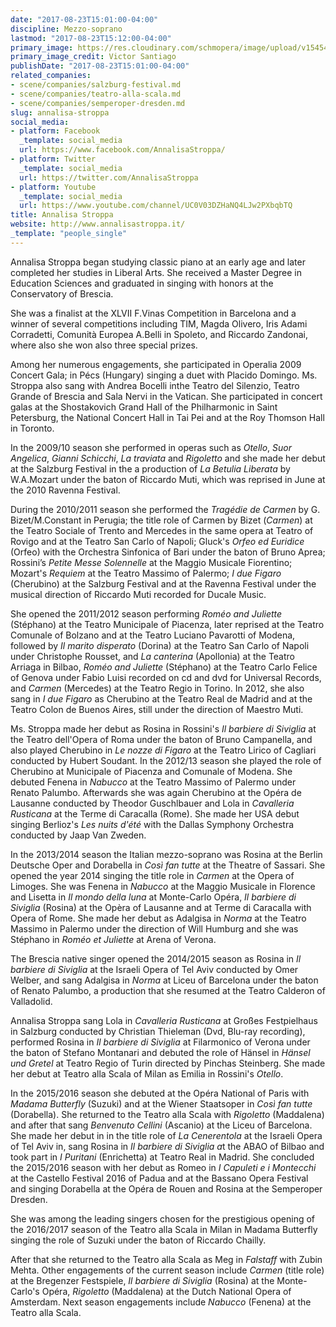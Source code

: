 ```yaml
---
date: "2017-08-23T15:01:00-04:00"
discipline: Mezzo-soprano
lastmod: "2017-08-23T15:12:00-04:00"
primary_image: https://res.cloudinary.com/schmopera/image/upload/v1545409169/media/webhook-uploads/1503514394952/2017-08-23---Annalisa-Stroppa_foto-Victor-Santiago.jpg.jpg
primary_image_credit: Victor Santiago
publishDate: "2017-08-23T15:01:00-04:00"
related_companies:
- scene/companies/salzburg-festival.md
- scene/companies/teatro-alla-scala.md
- scene/companies/semperoper-dresden.md
slug: annalisa-stroppa
social_media:
- platform: Facebook
  _template: social_media
  url: https://www.facebook.com/AnnalisaStroppa/
- platform: Twitter
  _template: social_media
  url: https://twitter.com/AnnalisaStroppa
- platform: Youtube
  _template: social_media
  url: https://www.youtube.com/channel/UC0V03DZHaNQ4LJw2PXbqbTQ
title: Annalisa Stroppa
website: http://www.annalisastroppa.it/
_template: "people_single"
---
```


Annalisa Stroppa began studying classic piano at an early age and later completed her
studies in Liberal Arts. She received a Master Degree in Education Sciences and
graduated in singing with honors at the Conservatory of Brescia.

She was a finalist at the XLVII F.Vinas Competition in Barcelona and a winner of several competitions including TIM, Magda Olivero, Iris Adami Corradetti, Comunità Europea A.Belli in Spoleto, and Riccardo Zandonai, where also she won also three special prizes.

Among her numerous engagements, she participated in Operalia 2009 Concert Gala; in Pécs (Hungary) singing a duet with Placido Domingo. Ms. Stroppa also sang with Andrea Bocelli inthe Teatro del Silenzio, Teatro Grande of Brescia and Sala Nervi in the Vatican. She participated in concert galas at the Shostakovich Grand Hall of the Philharmonic in Saint Petersburg, the National Concert Hall in Tai Pei and at the Roy Thomson Hall in Toronto.

In the 2009/10 season she performed in operas such as *Otello*, *Suor Angelica*, *Gianni Schicchi*, *La traviata* and *Rigoletto* and she made her debut at the Salzburg Festival in the a production of *La Betulia Liberata* by W.A.Mozart under the baton of Riccardo Muti, which was reprised in June at the 2010 Ravenna Festival.

During the 2010/2011 season she performed the *Tragédie de Carmen* by G. Bizet/M.Constant in Perugia; the title role of Carmen by Bizet (*Carmen*) at the Teatro Sociale of Trento and Mercedes in the same opera at Teatro of Rovigo and at the Teatro San Carlo of Napoli; Gluck's *Orfeo ed Euridice* (Orfeo) with the Orchestra Sinfonica of Bari under the baton of Bruno Aprea; Rossini’s *Petite Messe Solennelle* at the Maggio Musicale Fiorentino; Mozart's *Requiem* at the Teatro Massimo of Palermo; *I due Figaro* (Cherubino) at the Salzburg Festival and at the Ravenna Festival under the musical direction of Riccardo Muti recorded for Ducale Music.

She opened the 2011/2012 season performing *Roméo and Juliette* (Stéphano) at the Teatro Municipale of Piacenza, later reprised at the Teatro Comunale of Bolzano and at the Teatro Luciano Pavarotti of Modena, followed by *Il marito disperato* (Dorina) at the Teatro San Carlo of Napoli under Christophe Rousset, and *La canterina* (Apollonia) at the Teatro Arriaga in Bilbao, *Roméo and Juliette* (Stéphano) at the Teatro Carlo Felice of Genova under Fabio Luisi recorded on cd and dvd for Universal Records, and *Carmen* (Mercedes) at the Teatro Regio in Torino. In 2012, she also sang in *I due Figaro* as Cherubino at the Teatro Real de Madrid and at the Teatro Colon de Buenos Aires, still under the direction of Maestro Muti.

Ms. Stroppa made her debut as Rosina in Rossini's *Il barbiere di Siviglia* at the Teatro dell'Opera of Roma under the baton of Bruno Campanella, and also played Cherubino in *Le nozze di Figaro* at the Teatro Lirico of Cagliari conducted by Hubert Soudant. In the 2012/13 season she played the role of Cherubino at Municipale of Piacenza and Comunale of Modena. She debuted Fenena in *Nabucco* at the Teatro Massimo of Palermo under Renato Palumbo. Afterwards she was again Cherubino at the Opéra de Lausanne conducted by Theodor Guschlbauer and Lola in *Cavalleria Rusticana* at the Terme di Caracalla (Rome). She made her USA debut singing Berlioz's *Les nuits d'été* with the Dallas Symphony Orchestra conducted by Jaap Van Zweden.

In the 2013/2014 season the Italian mezzo-soprano was Rosina at the Berlin Deutsche Oper and Dorabella in *Così fan tutte* at the Theatre of Sassari. She opened the year 2014 singing the title role in *Carmen* at the Opera of Limoges. She was Fenena in *Nabucco* at the Maggio Musicale in Florence and Lisetta in *Il mondo della luna* at Monte-Carlo Opéra, *Il barbiere di Siviglia* (Rosina) at the Opèra of Lausanne and at Terme di Caracalla with Opera of Rome. She made her debut as Adalgisa in *Norma* at the Teatro Massimo in Palermo under the direction of Will Humburg and she was Stéphano in *Roméo et Juliette* at Arena of Verona.

The Brescia native singer opened the 2014/2015 season as Rosina in *Il barbiere di Siviglia* at the Israeli Opera of Tel Aviv conducted by Omer Welber, and sang Adalgisa in *Norma* at Liceu of Barcelona under the baton of Renato Palumbo, a production that she resumed at the Teatro Calderon of Valladolid.

Annalisa Stroppa sang Lola in *Cavalleria Rusticana* at Großes Festpielhaus in Salzburg conducted by Christian Thieleman (Dvd, Blu-ray recording), performed Rosina in *Il barbiere di Siviglia* at Filarmonico of Verona under the baton of Stefano Montanari and debuted the role of Hänsel in *Hänsel und Gretel* at Teatro Regio of Turin directed by Pinchas Steinberg. She made her debut at Teatro alla Scala of Milan as Emilia in Rossini's *Otello*.

In the 2015/2016 season she debuted at the Opéra National of Paris with *Madama Butterfly* (Suzuki) and at the Wiener Staatsoper in *Così fan tutte* (Dorabella). She returned to the Teatro alla Scala with *Rigoletto* (Maddalena) and after that sang *Benvenuto Cellini* (Ascanio) at the Liceu of Barcelona. She made her debut in in the title role of *La Cenerentola* at the Israeli Opera of Tel Aviv in, sang Rosina in *Il barbiere di Siviglia a*t the ABAO of Bilbao and took part in *I Puritani* (Enrichetta) at Teatro Real in Madrid. She concluded the 2015/2016 season with her debut as Romeo in *I Capuleti e i Montecchi* at the Castello Festival 2016 of Padua and at the Bassano Opera Festival and singing Dorabella at the Opéra de Rouen and Rosina at the Semperoper Dresden.

She was among the leading singers chosen for the prestigious opening of the 2016/2017 season of the Teatro alla Scala in Milan in Madama Butterfly singing the role of Suzuki under the baton of Riccardo Chailly.

After that she returned to the Teatro alla Scala as Meg in *Falstaff* with Zubin Mehta. Other engagements of the current season include *Carmen* (title role) at the Bregenzer Festspiele, *Il barbiere di Siviglia* (Rosina) at the Monte-Carlo's Opéra, *Rigoletto* (Maddalena) at the Dutch National Opera of Amsterdam. Next season engagements include *Nabucco* (Fenena) at the Teatro alla Scala.
